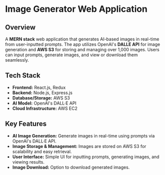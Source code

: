 # **Image Generator Web Application**

## **Overview**
A **MERN stack** web application that generates AI-based images in real-time from user-inputted prompts. The app utilizes OpenAI's **DALLE API** for image generation and **AWS S3** for storing and managing over 1,000 images. Users can input prompts, generate images, and view or download them seamlessly.

## **Tech Stack**
- **Frontend:** React.js, Redux
- **Backend:** Node.js, Express.js
- **Database/Storage:** AWS S3
- **AI Model:** OpenAI's DALL·E API
- **Cloud Infrastructure:** AWS EC2

## **Key Features**
- **AI Image Generation:** Generate images in real-time using prompts via OpenAI's DALL·E API.
- **Image Storage & Management:** Images are stored on AWS S3 for scalability and easy retrieval.
- **User Interface:** Simple UI for inputting prompts, generating images, and viewing results.
- **Image Download:** Option to download generated images.
